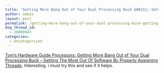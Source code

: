 ```yaml
---
title: 'Getting More Bang Out of Your Dual Processing Buck &#8211; Getting The Most Out Of Software By Properly Assigning Threads'
author: admin
layout: post
permalink: /getting-more-bang-out-of-your-dual-processing-buck-getting-the-most-out-of-software-by-properly-assigning-threads/
dsq_thread_id:
  - 26009943
categories:
  - Uncategorized
---
```

[Tom&#8217;s Hardware Guide Processors: Getting More Bang Out of Your Dual Processing Buck &#8211; Getting The Most Out Of Software By Properly Assigning Threads][1]. Interesting. i must try this and see if it helps.

 [1]: http://www.tomshardware.com/cpu/20040528/index.html